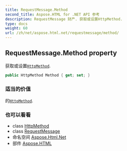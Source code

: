 ```yaml
---
title: RequestMessage.Method
second_title: Aspose.HTML for .NET API 参考
description: RequestMessage 财产. 获取或设置HttpMethod.
type: docs
weight: 60
url: /zh/net/aspose.html.net/requestmessage/method/
---
```

## RequestMessage.Method property

获取或设置[`HttpMethod`](../../httpmethod/).

```csharp
public HttpMethod Method { get; set; }
```

### 适当的价值

的[`HttpMethod`](../../httpmethod/).

### 也可以看看

* class [HttpMethod](../../httpmethod/)
* class [RequestMessage](../)
* 命名空间 [Aspose.Html.Net](../../requestmessage/)
* 部件 [Aspose.HTML](../../../)


